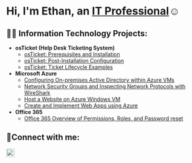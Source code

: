 <h1>Hi, I'm Ethan, an <a href="https://www.linkedin.com/in/ethan-sevilla-6540b6150/">IT Professional</a>☺</h1>

<h2>👨‍💻 Information Technology Projects:</h2>

- <b>osTicket (Help Desk Ticketing System)</b>
  - [osTicket: Prerequisites and Installation](https://github.com/ethansevilla/OS-Ticket-PRE-REQS)
  - [osTicket: Post-Installation Configuration](https://github.com/ethansevilla/post-install-config)
  - [osTicket: Ticket Lifecycle Examples](https://github.com/ethansevilla/ticket-lifecycle)
- <b>Microsoft Azure</b>
  - [Configuring On-premises Active Directory within Azure VMs](https://github.com/ethansevilla/configure-active-directory)
  - [Network Security Groups and Inspecting Network Protocols with WireShark](https://github.com/ethansevilla/Azure-Network-Protocols-and-WireShark)
  -  [Host a Website on Azure Windows VM](https://github.com/ethansevilla/Host-Website-On-Azure)
  -  [Create and Implement Web Apps using Azure](https://github.com/ethansevilla/Implement-Web-Labs-)
- <b>Office 365</b>
  - [Office 365 Overview of Permissions, Roles, and Password reset](https://github.com/ethansevilla/Office-365-Admin-Center-Overview-Permissions-)

<h2>🤳Connect with me:</h2>


[<img align="left" alt="Josh | LinkedIn" width="22px" src="https://cdn.jsdelivr.net/npm/simple-icons@v3/icons/linkedin.svg" />][linkedin]




[linkedin]: https://www.linkedin.com/in/ethan-sevilla-6540b6150/
